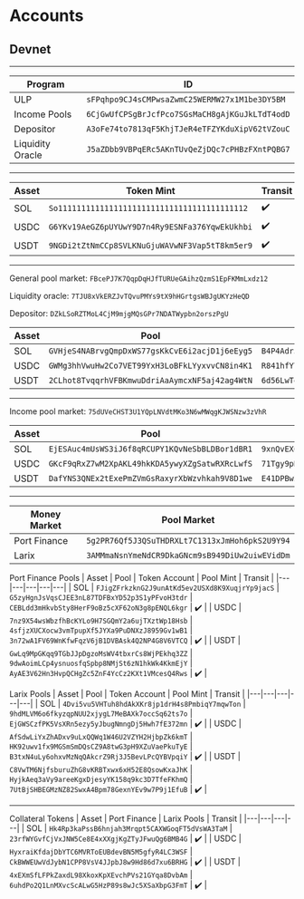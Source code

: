 # Accounts
## Devnet
---
| Program | ID |
|---|---|
| ULP | `sFPqhpo9CJ4sCMPwsaZwmC25WERMW27x1M1be3DY5BM` |
| Income Pools | `6CjGwUfCPSgBrJcfPco7SGsMaCH8gAjKGuJkLTdT4odD` |
| Depositor | `A3oFe74to7813qF5KhjTJeR4eTFZYKduXipV62tVZouC` |
| Liquidity Oracle | `J5aZDbb9VBPqERc5AKnTUvQeZjDQc7cPHBzFXntPQBG7` |


---
| Asset | Token Mint | Transit |
|---|---|---|
| SOL | `So11111111111111111111111111111111111111112` | ✔️ |
| USDC | `G6YKv19AeGZ6pUYUwY9D7n4Ry9ESNFa376YqwEkUkhbi` | ✔️ |
| USDT | `9NGDi2tZtNmCCp8SVLKNuGjuWAVwNF3Vap5tT8km5er9` | ✔️ |

---
General pool market: `FBcePJ7K7QqpDqHJfTURUeGAihzQzmS1EpFKMmLxdz12`

Liquidity oracle: `7TJU8xVkERZJvTQvuPMYs9tX9hHGrtgsWBJgUKYzHeQD`

Depositor: `DZkLSoRZTMoL4CjM9mjgMQsGPr7NDATWypbn2orszPgU`

| Asset | Pool | Token Account |
|---|---|---|
| SOL | `GVHjeS4NABrvgQmpDxWS77gsKkCvE6i2acjD1j6eEyg5` | `B4P4Adr5Sh9XYFfgLzWMfQxR5J3pu3ioafgfvKiitKPP` |
| USDC | `GWMg3hhVwuHw2Co7VET99YxH3LoBFkLYyxvvCN8in4K1` | `R841hfYYHdwJ7HVaouQ49SCHPmipbxQbVCyJAmbcQGu` |
| USDT | `2CLhot8TvqqrhVFBKmwuDdriAaAymcxNF5aj42ag4WtN` | `6d56LwTgtJQ7YMrBGQcyAYxrYUvQhPvDAtE1sQ1J94y` |

---
Income pool market: `75dUVeCHST3U1YQpLNVdtMKo3N6wMWqgKJWSNzw3zVhR`

| Asset | Pool | Token Account |
|---|---|---|
| SOL | `EjESAuc4mUsWS3iJ6f8qRCUPY1KQvNeSbBLDBor1dBR1` | `9xnQvEX69xKZkjEVnmTW4mWcgGCxpU5yAkkANAjpCRtL` |
| USDC | `GKcF9qRxZ7wM2XpAKL49hkKDA5ywyXZgSatwRXRcLwfS` | `71Tgy9pHN5b7iDTDCWo3EuAwFFodaYifYAGAqmR4xAjH` |
| USDT | `DafYNS3QNEx2tExePmZVmGsRaxyrXbWzvhkah9V8D1we` | `E41DPBwZDCvSpPr8LDatsZGcxQn9oyjeXUHpLjNLDp6p` |


---
| Money Market | Pool Market |
|---|---|
| Port Finance | `5g2PR76Qf5J3QSuTHDRXLt7C1313xJmHoh6pkS2U9Y94` |
| Larix | `3AMMmaNsnYmeNdCR9DkaGNcm9sB949DiUw2uiwEVidDm` |

Port Finance Pools
| Asset | Pool | Token Account | Pool Mint | Transit |
|---|---|---|---|---|
| SOL | `FJigZFrkzknG2J9unAtKd5ev2USXd8K9XuqjrYp9jacS` | `G5zyHgnJsVqsCJEE3nL87TDFBxYD52p3S1yPFvoH3tdr` | `CEBLdd3mHkvbSty8HerF9oBz5cXF62oN3g8pENQL6kgr` | ✔️ |
| USDC | `7nz9X54wsWbzfhBcKYLo9H7SGQmY2a6ujTXztWp18Hsb` | `4sfjzXUCXocw3vmTpupXf5JYXa9PuDNXzJ8959Gv1wB1` | `3n72wA1FV69WnKfwFqzV6jB1DVBAsk4Q2NP4G8V6VTCQ` | ✔️ |
| USDT | `GwLq9MpGKqq9TGbJJpDgzoMsWV4tbxrCs8WjPEkhq3ZZ` | `9dwAoimLCp4ysnuosfqSpbp8NMjSt6zN1hkWk4KkmEjY` | `AyAE3V62Hn3HvpQCHgZc5ZnF4YcCz2KXt1VMcesQ4Rws` | ✔️ |

Larix Pools
| Asset | Pool | Token Account | Pool Mint | Transit |
|---|---|---|---|---|
| SOL | `4Dvi5vu5VHTuh8hdAkXKr8jp1drH4s8PmbiqY7mqwTon` | `9hdMLVM6o6fkyzqpNUU2xjygL7MeBAXk7occSq62ts7o` | `EjGWSCzfPK5VsXRn5ezy5yJbugNmngDj5Hwh7fE372mn` | ✔️ |
| USDC | `AfSdwLiYxZhADxv9uLxQQWq1W46U2VZYH2HjbpZk6kmT` | `HK92uwv1fx9MGSmSmDQsCZ9A8twG3pH9XZuVaePkuTyE` | `B3txN4uLy6ohxvMzNqQAkcrZ9Rj3J5BevLPcQYBVpqiY` | ✔️ |
| USDT | `C8VwTM6NjfsburuZhG8vKRBTxwx6xH52E8QsowKxaJhK` | `HyjkAeq3aVy9areeKgxDjesyYK158q9kc3D7TfeFKhmQ` | `7UtBjSHBEGMzNZ82SwxA4Bpm78GexnYEv9w7P9j1EfuB` | ✔️ |

---
Collateral Tokens
| Asset | Port Finance | Larix Pools | Transit |
|---|---|---|---|
| SOL | `Hk4Rp3kaPssB6hnjah3Mrqpt5CAXWGoqFT5dVsWA3TaM` | `23rfWYGvfCjVxJNW5Ce8E4xXXgjKgZTyJFwuQg6BMB4G` | ✔️ |
| USDC | `HyxraiKfdajDbYTC6MVRToEUBdevBN5M5gfyR4LC3WSF` | `CkBWWEUwVdJybN1CPP8VsV4JJpbJ8w9Hd86d7xu6BRHG` | ✔️ |
| USDT | `4xEXmSfLFPkZaxdL98XkoxKpXEvchPVs21GYqa8DvbAm` | `6uhdPo2Q1LnMXvcScALwG5HzP89s8wJc5XSaXbpG3FmT` | ✔️ |


